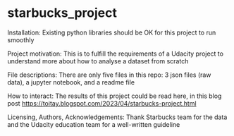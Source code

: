 # starbucks_project
Installation: Existing python libraries should be OK for this project to run smoothly

Project motivation: This is to fulfill the requirements of a Udacity project to understand more about how to analyse a dataset from scratch

File descriptions: There are only five files in this repo: 3 json files (raw data), a jupyter notebook, and a readme file

How to interact: The results of this project could be read here, in this blog post https://toitay.blogspot.com/2023/04/starbucks-project.html

Licensing, Authors, Acknowledgements: Thank Starbucks team for the data and the Udacity education team for a well-written guideline
